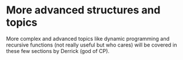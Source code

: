 # More advanced structures and topics

More complex and advanced topics like dynamic programming
and recursive functions (not really useful but who cares)
will be covered in these few sections by Derrick (god of CP).
